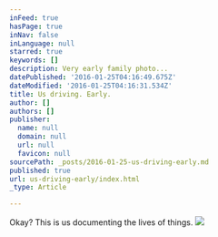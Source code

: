 ```yaml
---
inFeed: true
hasPage: true
inNav: false
inLanguage: null
starred: true
keywords: []
description: Very early family photo...
datePublished: '2016-01-25T04:16:49.675Z'
dateModified: '2016-01-25T04:16:31.534Z'
title: Us driving. Early.
author: []
authors: []
publisher:
  name: null
  domain: null
  url: null
  favicon: null
sourcePath: _posts/2016-01-25-us-driving-early.md
published: true
url: us-driving-early/index.html
_type: Article

---
```

Okay? This is us documenting the lives of things. ![](https://the-grid-user-content.s3-us-west-2.amazonaws.com/75639559-bf97-4cb0-89e6-f2ac7f550c7c.jpg)